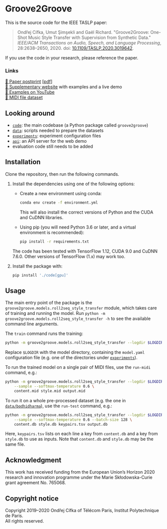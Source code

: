 # Groove2Groove

This is the source code for the IEEE TASLP paper:
> Ondřej Cífka, Umut Şimşekli and Gaël Richard. "Groove2Groove: One-Shot Music Style Transfer with Supervision from Synthetic Data." *IEEE/ACM Transactions on Audio, Speech, and Language Processing*, 28:2638–2650, 2020. doi: [10.1109/TASLP.2020.3019642](https://doi.org/10.1109/TASLP.2020.3019642).

If you use the code in your research, please reference the paper.

### Links

[:microscope: Paper postprint](https://hal.archives-ouvertes.fr/hal-02923548) [[pdf](https://hal.archives-ouvertes.fr/hal-02923548/document)]  
[:musical_keyboard: Supplementary website](https://groove2groove.telecom-paris.fr/) with examples and a live demo  
[:musical_note: Examples on YouTube](https://www.youtube.com/playlist?list=PLPdw6Kin7U86tcz-vlMmKqQmq4yL325aH)  
[:file_folder: MIDI file dataset](https://doi.org/10.5281/zenodo.3957999)  


## Looking around

- [`code`](./code): the main codebase (a Python package called `groove2groove`)
- [`data`](./data): scripts needed to prepare the datasets
- [`experiments`](./experiments): experiment configuration files
- [`api`](./api): an API server for the web demo
- evaluation code still needs to be added

## Installation

Clone the repository, then run the following commands.

1. Install the dependencies using one of the following options:

   -  Create a new environment using conda:
      ```sh
      conda env create -f environment.yml
      ```
      This will also install the correct versions of Python and the CUDA and CuDNN libraries.
   
   -  Using pip (you will need Python 3.6 or later, and a virtual environment is recommended):
      ```sh
      pip install -r requirements.txt
      ```
   
   The code has been tested with TensorFlow 1.12, CUDA 9.0 and CuDNN 7.6.0. Other versions of TensorFlow (1.x) may work too.

2. Install the package with:
   ```sh
   pip install './code[gpu]'
   ```
## Usage

The main entry point of the package is the `groove2groove.models.roll2seq_style_transfer` module, which takes care of training and running the model. Run `python -m groove2groove.models.roll2seq_style_transfer -h` to see the available command line arguments.

The `train` command runs the training:
```sh
python -m groove2groove.models.roll2seq_style_transfer --logdir $LOGDIR train
```
Replace `$LOGDIR` with the model directory, containing the `model.yaml` configuration file (e.g. one of the directories under [`experiments`](./experiments)).

To run the trained model on a single pair of MIDI files, use the `run-midi` command, e.g.:
```sh
python -m groove2groove.models.roll2seq_style_transfer --logdir $LOGDIR run-midi \
    --sample --softmax-temperature 0.6 \
    content.mid style.mid output.mid
```

To run it on a whole pre-processed dataset (e.g. the one in [`data/bodhidharma`](./data/bodhidharma)), use the `run-test` command, e.g.:
```sh
python -m groove2groove.models.roll2seq_style_transfer --logdir $LOGDIR run-test \
    --sample --softmax-temperature 0.6 --batch-size 128 \
    content.db style.db keypairs.tsv output.db 
```
Here, `keypairs.tsv` lists on each line a key from `content.db` and a key from `style.db` to use as inputs. Note that `content.db` and `style.db` may be the same file.

## Acknowledgment
This work has received funding from the European Union’s Horizon 2020 research and innovation programme under the Marie Skłodowska-Curie grant agreement No. 765068.

## Copyright notice
Copyright 2019–2020 Ondřej Cífka of Télécom Paris, Institut Polytechnique de Paris.  
All rights reserved.
